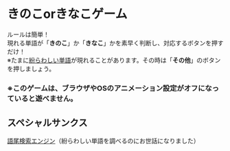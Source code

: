 # きのこorきなこゲーム
ルールは簡単！<br>
現れる単語が「**きのこ**」か「**きなこ**」かを素早く判断し、対応するボタンを押すだけ！<br>
※たまに<u>紛らわしい単語</u>が現れることがあります。その時は「**その他**」のボタンを押しましょう。

### ※このゲームは、ブラウザやOSのアニメーション設定がオフになっていると遊べません。

## スペシャルサンクス
[語尾検索エンジン](https://bluesnap.net/gobisearch/)（紛らわしい単語を調べるのにお世話になりました）